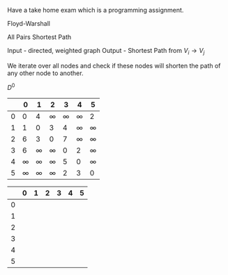 Have a take home exam which is a programming assignment.

Floyd-Warshall 

All Pairs Shortest Path

Input - directed, weighted graph
Output - Shortest Path from $V_i \rightarrow V_j$ 

We iterate over all nodes and check if these nodes will shorten the path of any other node to another.

$D^0$ 

|     | 0        | 1        | 2        | 3        | 4        | 5        |
| --- | -------- | -------- | -------- | -------- | -------- | -------- |
| 0   | 0        | 4        | $\infty$ | $\infty$ | $\infty$ | 2        |
| 1   | 1        | 0        | 3        | 4        | $\infty$ | $\infty$ |
| 2   | 6        | 3        | 0        | 7        | $\infty$ | $\infty$ |
| 3   | 6        | $\infty$ | $\infty$ | 0        | 2        | $\infty$ |
| 4   | $\infty$ | $\infty$ | $\infty$ | 5        | 0        | $\infty$ |
| 5   | $\infty$ | $\infty$ | $\infty$ | 2        | 3        | 0        | 

|     | 0   | 1   | 2   | 3   | 4   | 5   |
| --- | --- | --- | --- | --- | --- | --- |
| 0   |     |     |     |     |     |     |
| 1   |     |     |     |     |     |     |
| 2   |     |     |     |     |     |     |
| 3   |     |     |     |     |     |     |
| 4   |     |     |     |     |     |     |
| 5    |     |     |     |     |     |     |
